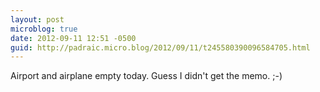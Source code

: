 ```yaml
---
layout: post
microblog: true
date: 2012-09-11 12:51 -0500
guid: http://padraic.micro.blog/2012/09/11/t245580390096584705.html
---
```

Airport and airplane empty today. Guess I didn't get the memo. ;-)
